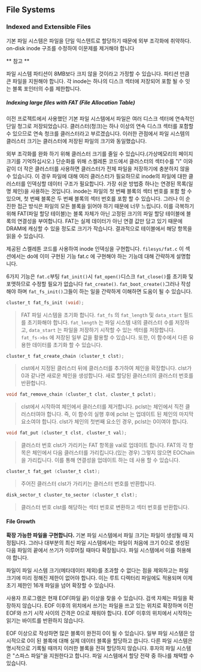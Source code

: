 ## File Systems



### Indexed and Extensible Files

기본 파일 시스템은 파일을 단일 익스텐트로 할당하기 때문에 외부 조각화에 취약하다. on-disk inode 구조를 수정하여 이문제를 제거해야 합니다

** 참고 **

파일 시스템 파티션이 8MB보다 크지 않을 것이라고 가정할 수 있습니다. 파티션 만큼 큰 파일을 지원해야 합니다. 각 inode는 하나의 디스크 섹터에 저장되어 포함 될 수 잇는 블록 포인터의 수를 제한합니다.



##### Indexing large files with FAT (File Allocation Table)

 이전 프로젝트에서 사용했던 기본 파일 시스템에서 파일은 여러 디스크 섹터에 연속적인 단일 청그로 저장되었습니다. 클러스터(청크)는 하나 이상의 연속 디스크 섹터를 포함할 수 있으므로 연속 청크를 클러스터라고 부르겠습니다. 이러한 관점에서 파일 시스템의 클러스터 크기는 클러스터에 저장된 파일의 크기와 동일했습니다. 

외부 조각화를 완화 하기 위해 클러스터 크기를 줄일 수 있습니다.(가상메모리의 페이지 크기를 기억하십시오.) 단순화를 위해 스켈레톤 코드에서 클러스터의 섹터수를 "i" 이와 같이 더 작은 클러스터를 사용하면 클러스터가 전체 파일을 저장하기에 충분하지 않을 수 있습니다. 이 경우 파일에 대해 여러 클러스터가 필요하므로 inode의 파일에 대한 클러스터를 인덱싱할 데이터 구조가 필요합니다. 가장 쉬운 방법중 하나는 연경된 목록(일명 체인)을 사용하는 것입니다. inode는 파일의 첫 번째 블록의 섹터 번호를 포함 할 수 있으며, 첫 번째 블록은 두 번째 블록의 섹터 번호를 포함 할 수 있습니다. 그러나 이 순진한 접근 방식은 파일의 모든 블록을 읽어야 하기 때문에 너무 느립니다. 이를 극복하기 위해 FAT(파일 할당 테이블)는 블록 자체가 아닌 고정된 크기의 파일 할당 테이블에 블록의 연결성을 부여합니다. FAT는 실제 데이터가 아닌 연결 값만 담고 있기 때문에 DRAM에 캐싱할 수 있을 정도로 크기가 작습니다. 결과적으로 테이블에서 해당 항목을 읽을 수 있습니다.

제공된 스켈레톤 코드를 사용하여 inode 인덱싱을 구현합니다. `filesys/fat.c` 이 섹션에서는 do에 이미 구현된 기능 fat.c 에 구현해야 하는 기능데 대해 간략하게 설명합니다.

  6가지 기능은 `fat.c`부팅 `fat_init()`시 `fat_open()`디스크 `fat_close()`를 초기화 및 포맷하므로 수정할 필요가 없습니다 `fat_create()`. `fat_boot_create()`그러나 작성해야 하며 `fat_fs_init()`그들이 하는 일을 간략하게 이해하면 도움이 될 수 있습니다.

```c
cluster_t fat_fs_init (void);
```

> FAT 파일 시스템을 초기화 합니다. `fat_fs` 의 `fat_length`  및 `data_start` 필드를 초기화해야 합니다. `fat_length` 는 파일 시스템 내의 클러스터 수를 저장하고, `data_start` 는 파일을 저장하기 시작할 수 있는 섹터를 저장합니다. `fat_fs->bs` 에 저장된 일부 값을 활용할 수 있습니다. 또한, 이 함수에서 다른 유용한 데이터를 초기화 할 수 있습니다.



 ```c
 cluster_t fat_create_chain (cluster_t clst);
 ```

> clst에서 지정된 클러스터 뒤에 클러스터를 추가하여 체인을 확장합니다. clst가 0과 같나면 새로운 체인을 생성합니다. 새로 할당된 클러스터의 클러스터 번호를 반환합니다.



```c
void fat_remove_chain (cluster_t clst, cluster_t pclst);
```

> clst에서 시작하여 체인에서 클러스터를 제거합니다. pclst는 체인에서 직전 클러스터여야 합니다. 즉, 이 함수의 실행 후에 pclst 는 업데이트 된 체인의 마지막 요소여야 합니다. clst가 체인의 첫번째 요소인 경우, pclst는 0이여야 합니다.



```c
void fat_put (cluster_t clst, cluster_t val);
```

> 클러스터 번호 clst가 가리키는 FAT 항목을 val로 업데이트 합니다. FAT의 각 항목은 체인에서 다음 클러스터를 가리킵니다.(있는 경우) 그렇지 않으면 EOChain을 가리킵니다. 이를 통해 연결성을 업데이트 하는 데 사용 할 수 있습니다.



```c
cluster_t fat_get (cluster_t clst);
```

> 주어진 클러스터 clst가 가리키는 클러스터 번호를 반환합니다.



```c
disk_sector_t cluster_to_sector (cluster_t clst);
```

> 클러스터 번호 clst를 해당하는 섹터 번호로 변환하고 섹터 번호를 반환합니다.



#### File Growth

**확장 가능한 파일을 구현합니다.** 기본 파일 시스템에서 파일 크기는 파일이 생성될 때 지정됩니다. 그러나 대부분의 최신 파일 시스템에서는 파일이 처음에 크기 0으로 생성된 다음 파일의 끝에서 쓰기가 이루어질 때마다 확장됩니다. 파일 시스템에서 이를 허용해야 합니다.

파일이 파일 시스템 크기(메타데이터 제외)를 초과할 수 없다는 점을 제외하고는 파일 크기에 미리 정해진 제한이 없어야 합니다. 이는 루트 디렉터리 파일에도 적용되며 이제 초기 제한인 16개 파일을 넘어 확장할 수 있습니다.

사용자 프로그램은 현재 EOF(파일 끝) 이상을 찾을 수 있습니다. 검색 자체는 파일을 확장하지 않습니다. EOF 이후의 위치에서 쓰기는 파일을 쓰고 있는 위치로 확장하며 이전 EOF와 쓰기 시작 사이의 간격은 0으로 채워야 합니다. EOF 이후의 위치에서 시작하는 읽기는 바이트를 반환하지 않습니다.

EOF 이상으로 작성하면 많은 블록이 완전히 0이 될 수 있습니다. 일부 파일 시스템은 암시적으로 0이 된 블록에 대해 실제 데이터 블록을 할당하고 씁니다. 다른 파일 시스템은 명시적으로 기록될 때까지 이러한 블록을 전혀 할당하지 않습니다. 후자의 파일 시스템은 "스파스 파일"을 지원한다고 합니다. 파일 시스템에서 할당 전략 중 하나를 채택할 수 있습니다.
